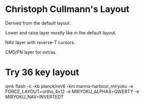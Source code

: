 # Christoph Cullmann's Layout

Derived from the default layout.

Lower and raise layer mostly like in the default layout.

NAV layer with reverse-T cursors.

CMD/FN layer for extras.

# Try 36 key layout

qmk flash -c -kb planck/rev6 -km manna-harbour_miryoku -e FORCE_LAYOUT=ortho_4x12 -e MIRYOKU_ALPHAS=QWERTY -e MIRYOKU_NAV=INVERTEDT
